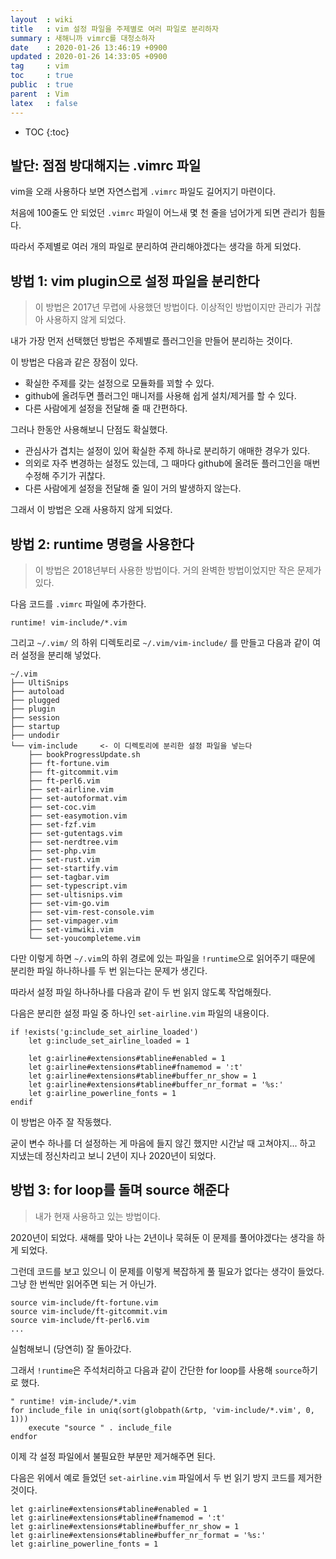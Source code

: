 ```yaml
---
layout  : wiki
title   : vim 설정 파일을 주제별로 여러 파일로 분리하자
summary : 새해니까 vimrc를 대청소하자
date    : 2020-01-26 13:46:19 +0900
updated : 2020-01-26 14:33:05 +0900
tag     : vim
toc     : true
public  : true
parent  : Vim
latex   : false
---
```

* TOC
{:toc}

## 발단: 점점 방대해지는 .vimrc 파일

vim을 오래 사용하다 보면 자연스럽게 `.vimrc` 파일도 길어지기 마련이다.

처음에 100줄도 안 되었던 `.vimrc` 파일이 어느새 몇 천 줄을 넘어가게 되면 관리가 힘들다.

따라서 주제별로 여러 개의 파일로 분리하여 관리해야겠다는 생각을 하게 되었다.

## 방법 1: vim plugin으로 설정 파일을 분리한다

> 이 방법은 2017년 무렵에 사용했던 방법이다. 이상적인 방법이지만 관리가 귀찮아 사용하지 않게 되었다.

내가 가장 먼저 선택했던 방법은 주제별로 플러그인을 만들어 분리하는 것이다.

이 방법은 다음과 같은 장점이 있다.

* 확실한 주제를 갖는 설정으로 모듈화를 꾀할 수 있다.
* github에 올려두면 플러그인 매니저를 사용해 쉽게 설치/제거를 할 수 있다.
* 다른 사람에게 설정을 전달해 줄 때 간편하다.

그러나 한동안 사용해보니 단점도 확실했다.

* 관심사가 겹치는 설정이 있어 확실한 주제 하나로 분리하기 애매한 경우가 있다.
* 의외로 자주 변경하는 설정도 있는데, 그 때마다 github에 올려둔 플러그인을 매번 수정해 주기가 귀찮다.
* 다른 사람에게 설정을 전달해 줄 일이 거의 발생하지 않는다.

그래서 이 방법은 오래 사용하지 않게 되었다.

## 방법 2: runtime 명령을 사용한다

> 이 방법은 2018년부터 사용한 방법이다. 거의 완벽한 방법이었지만 작은 문제가 있다.

다음 코드를 `.vimrc` 파일에 추가한다.

```viml
runtime! vim-include/*.vim
```

그리고 `~/.vim/` 의 하위 디렉토리로 `~/.vim/vim-include/` 를 만들고 다음과 같이 여러 설정을 분리해 넣었다.

```text
~/.vim
├── UltiSnips
├── autoload
├── plugged
├── plugin
├── session
├── startup
├── undodir
└── vim-include     <- 이 디렉토리에 분리한 설정 파일을 넣는다
    ├── bookProgressUpdate.sh
    ├── ft-fortune.vim
    ├── ft-gitcommit.vim
    ├── ft-perl6.vim
    ├── set-airline.vim
    ├── set-autoformat.vim
    ├── set-coc.vim
    ├── set-easymotion.vim
    ├── set-fzf.vim
    ├── set-gutentags.vim
    ├── set-nerdtree.vim
    ├── set-php.vim
    ├── set-rust.vim
    ├── set-startify.vim
    ├── set-tagbar.vim
    ├── set-typescript.vim
    ├── set-ultisnips.vim
    ├── set-vim-go.vim
    ├── set-vim-rest-console.vim
    ├── set-vimpager.vim
    ├── set-vimwiki.vim
    └── set-youcompleteme.vim
```

다만 이렇게 하면 `~/.vim`의 하위 경로에 있는 파일을 `!runtime`으로 읽어주기 때문에 분리한 파일 하나하나를 두 번 읽는다는 문제가 생긴다.

따라서 설정 파일 하나하나를 다음과 같이 두 번 읽지 않도록 작업해줬다.

다음은 분리한 설정 파일 중 하나인 `set-airline.vim` 파일의 내용이다.

```viml
if !exists('g:include_set_airline_loaded')
    let g:include_set_airline_loaded = 1

    let g:airline#extensions#tabline#enabled = 1
    let g:airline#extensions#tabline#fnamemod = ':t'
    let g:airline#extensions#tabline#buffer_nr_show = 1
    let g:airline#extensions#tabline#buffer_nr_format = '%s:'
    let g:airline_powerline_fonts = 1
endif
```

이 방법은 아주 잘 작동했다.

굳이 변수 하나를 더 설정하는 게 마음에 들지 않긴 했지만 시간날 때 고쳐야지... 하고 지냈는데 정신차리고 보니 2년이 지나 2020년이 되었다.

## 방법 3: for loop를 돌며 source 해준다

> 내가 현재 사용하고 있는 방법이다.

2020년이 되었다. 새해를 맞아 나는 2년이나 묵혀둔 이 문제를 풀어야겠다는 생각을 하게 되었다.

그런데 코드를 보고 있으니 이 문제를 이렇게 복잡하게 풀 필요가 없다는 생각이 들었다. 그냥 한 번씩만 읽어주면 되는 거 아닌가.

```viml
source vim-include/ft-fortune.vim
source vim-include/ft-gitcommit.vim
source vim-include/ft-perl6.vim
...
```

실험해보니 (당연히) 잘 돌아갔다.

그래서 `!runtime`은 주석처리하고 다음과 같이 간단한 for loop를 사용해 `source`하기로 했다.

```viml
" runtime! vim-include/*.vim
for include_file in uniq(sort(globpath(&rtp, 'vim-include/*.vim', 0, 1)))
    execute "source " . include_file
endfor
```

이제 각 설정 파일에서 불필요한 부분만 제거해주면 된다.

다음은 위에서 예로 들었던 `set-airline.vim` 파일에서 두 번 읽기 방지 코드를 제거한 것이다.

```viml
let g:airline#extensions#tabline#enabled = 1
let g:airline#extensions#tabline#fnamemod = ':t'
let g:airline#extensions#tabline#buffer_nr_show = 1
let g:airline#extensions#tabline#buffer_nr_format = '%s:'
let g:airline_powerline_fonts = 1
```

